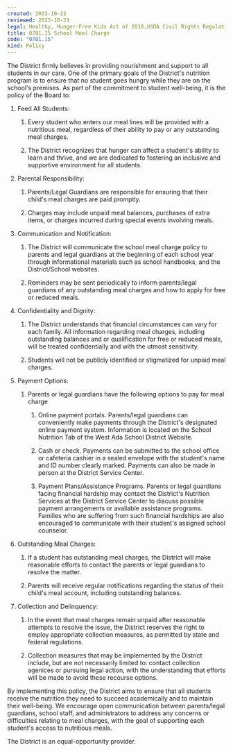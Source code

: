 ```yaml
---
created: 2023-10-23
reviewed: 2023-10-23
legal: Healthy, Hunger-Free Kids Act of 2010,USDA Civil Rights Regulations and Policies
title: 0701.15 School Meal Charge
code: "0701.15"
kind: Policy
---
```


The District firmly believes in providing nourishment and support to all students in our care. One of the primary goals of the District's nutrition program is to ensure that no student goes hungry while they are on the school's premises. As part of the commitment to student well-being, it is the policy of the Board to:

1. Feed All Students:

    1. Every student who enters our meal lines will be provided with a nutritious meal, regardless of their ability to pay or any outstanding meal charges.

    1. The District recognizes that hunger can affect a student's ability to learn and thrive, and we are dedicated to fostering an inclusive and supportive environment for all students.

2. Parental Responsibility:

    1. Parents/Legal Guardians are responsible for ensuring that their child's meal charges are paid promptly.

    1. Charges may include unpaid meal balances, purchases of extra items, or charges incurred during special events involving meals.

3. Communication and Notification:

    1. The District will communicate the school meal charge policy to parents and legal guardians at the beginning of each school year through informational materials such as school handbooks, and the District/School websites.

    1. Reminders may be sent periodically to inform parents/legal guardians of any outstanding meal charges and how to apply for free or reduced meals.

4. Confidentiality and Dignity:

    1. The District understands that financial circumstances can vary for each family. All information regarding meal charges, including outstanding balances and or qualification for free or reduced meals, will be treated confidentially and with the utmost sensitivity.

    1. Students will not be publicly identified or stigmatized for unpaid meal charges.

5. Payment Options:

    1. Parents or legal guardians have the following options to pay for meal charge

        1. Online payment portals. Parents/legal guardians can conveniently make payments through the District's designated online payment system. Information is located on the School Nutrition Tab of the West Ada School District Website.

        1. Cash or check. Payments can be submitted to the school office or cafeteria cashier in a sealed envelope with the student's name and ID number clearly marked. Payments can also be made in person at the District Service Center.

        1. Payment Plans/Assistance Programs. Parents or legal guardians facing financial hardship may contact the District's Nutrition Services at the District Service Center to discuss possible payment arrangements or available assistance programs. Families who are suffering from such financial hardships are also encouraged to communicate with their student's assigned school counselor.

6. Outstanding Meal Charges:

    1. If a student has outstanding meal charges, the District will make reasonable efforts to contact the parents or legal guardians to resolve the matter.

    1. Parents will receive regular notifications regarding the status of their child's meal account, including outstanding balances.

7. Collection and Delinquency:

    1. In the event that meal charges remain unpaid after reasonable attempts to resolve the issue, the District reserves the right to employ appropriate collection measures, as permitted by state and federal regulations.

    1. Collection measures that may be implemented by the District include, but are not necessarily limited to: contact collection agenices or pursuing legal action, with the understanding that efforts will be made to avoid these recourse options.

By implementing this policy, the District aims to ensure that all students receive the nutrition they need to succeed academically and to maintain their well-being. We encourage open communication between parents/legal guardians, school staff, and administrators to address any concerns or difficulties relating to meal charges, with the goal of supporting each student's access to nutritious meals.

The District is an equal-opportunity provider.
